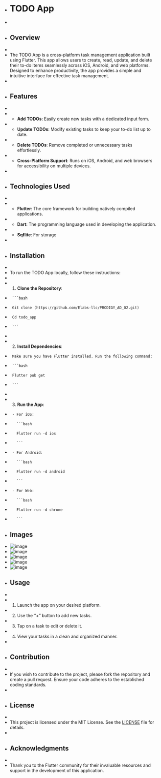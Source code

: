 -	# TODO App
-	
-	## Overview
-	
-	The TODO App is a cross-platform task management application built using Flutter. This app allows users to create, read, update, and delete their to-do items seamlessly across iOS, Android, and web platforms. Designed to enhance productivity, the app provides a simple and intuitive interface for effective task management.
-	
-	## Features
-	
-	- **Add TODOs**: Easily create new tasks with a dedicated input form.
-	- **Update TODOs**: Modify existing tasks to keep your to-do list up to date.
-	- **Delete TODOs**: Remove completed or unnecessary tasks effortlessly.
-	- **Cross-Platform Support**: Runs on iOS, Android, and web browsers for accessibility on multiple devices.
-	
-	## Technologies Used
-	
-	- **Flutter**: The core framework for building natively compiled applications.
-	- **Dart**: The programming language used in developing the application.
-	- **Sqflite**: For storage
-	  
-	## Installation
-	
-	To run the TODO App locally, follow these instructions:
-	
-	1. **Clone the Repository**:
-	   ```bash
-	   Git clone (https://github.com/Elabs-llc/PRODIGY_AD_02.git)
-	   Cd todo_app
-	   ```
-	
-	2. **Install Dependencies**:
-	   Make sure you have Flutter installed. Run the following command:
-	   ```bash
-	   Flutter pub get
-	   ```
-	
-	3. **Run the App**:
-	   - For iOS:
-	     ```bash
-	     Flutter run -d ios
-	     ```
-	   - For Android:
-	     ```bash
-	     Flutter run -d android
-	     ```
-	   - For Web:
-	     ```bash
-	     Flutter run -d chrome
-	     ```
-	## Images
-	![image](assets/images/1.png)
-	![image](assets/images/2.png)
-	![image](assets/images/3.png)
-	![image](assets/images/4.png)
-	![image](assets/images/5.png)
-	## Usage
-	
-	1. Launch the app on your desired platform.
-	2. Use the “+” button to add new tasks.
-	3. Tap on a task to edit or delete it.
-	4. View your tasks in a clean and organized manner.
-	
-	## Contribution
-	
-	If you wish to contribute to the project, please fork the repository and create a pull request. Ensure your code adheres to the established coding standards.
-	
-	## License
-	
-	This project is licensed under the MIT License. See the [LICENSE](https://github.com/Elabs-llc/PRODIGY_AD_02/blob/main/LICENSE) file for details.
-	
-	## Acknowledgments
-	
-	Thank you to the Flutter community for their invaluable resources and support in the development of this application.

